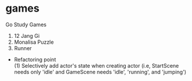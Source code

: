 # games
Go Study Games
1. 12 Jang Gi
2. Monalisa Puzzle
3. Runner
  - Refactoring point  
    (1) Selectively add actor's state when creating actor (i.e, StartScene needs only 'idle' and GameScene needs 'idle', 'running', and 'jumping')
